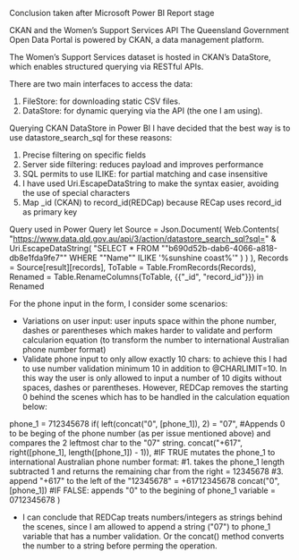 Conclusion taken after Microsoft Power BI Report stage

CKAN and the Women’s Support Services API
The Queensland Government Open Data Portal is powered by CKAN, a data management platform.

The Women’s Support Services dataset is hosted in CKAN’s DataStore, which enables structured querying via RESTful APIs.

There are two main interfaces to access the data:

1. FileStore: for downloading static CSV files.
2. DataStore: for dynamic querying via the API (the one I am using).

Querying CKAN DataStore in Power BI
I have decided that the best way is to use datastore_search_sql for these reasons:

1. Precise filtering on specific fields
2. Server side filtering: reduces payload and improves performance
3. SQL permits to use ILIKE: for partial matching and case insensitive
4. I have used Uri.EscapeDataString to make the syntax easier, avoiding the use of special characters
5. Map \_id (CKAN) to record_id(REDCap) because RECap uses record_id as primary key

Query used in Power Query
let
Source = Json.Document(
Web.Contents(
"https://www.data.qld.gov.au/api/3/action/datastore_search_sql?sql=" &
Uri.EscapeDataString(
"SELECT \* FROM ""b690d52b-dab6-4066-a818-db8e1fda9fe7"" WHERE ""Name"" ILIKE '%sunshine coast%'"
)
)
),
Records = Source[result][records],
ToTable = Table.FromRecords(Records),
Renamed = Table.RenameColumns(ToTable, {{"_id", "record_id"}})
in
Renamed

For the phone input in the form, I consider some scenarios:

- Variations on user input: user inputs space within the phone number, dashes or parentheses which makes harder to validate and perform calcularion equation (to transform the number to international Australian phone number format)
- Validate phone input to only allow exactly 10 chars: to achieve this I had to use number validation minimum 10 in addition to @CHARLIMIT=10. In this way the user is only allowed to input a number of 10 digits without spaces, dashes or parentheses. However, REDCap removes the starting 0 behind the scenes which has to be handled in the calculation equation below:

phone_1 = 712345678
if(
left(concat("0", [phone_1]), 2) = "07", #Appends 0 to be beging of the phone number (as per issue mentioned above) and compares the 2 leftmost char to the "07" string.
concat("+617", right([phone_1], length([phone_1]) - 1)), #IF TRUE mutates the phone_1 to international Australian phone number format:
#1. takes the phone_1 length subtracted 1 and returns the remaining char from the right = 12345678
#3. append "+617" to the left of the "12345678" = +61712345678
concat("0", [phone_1]) #IF FALSE: appends "0" to the begining of phone_1 variable = 0712345678
)

- I can conclude that REDCap treats numbers/integers as strings behind the scenes, since I am allowed to append a string ("07") to phone_1 variable that has a number validation. Or the concat() method converts the number to a string before perming the operation.
